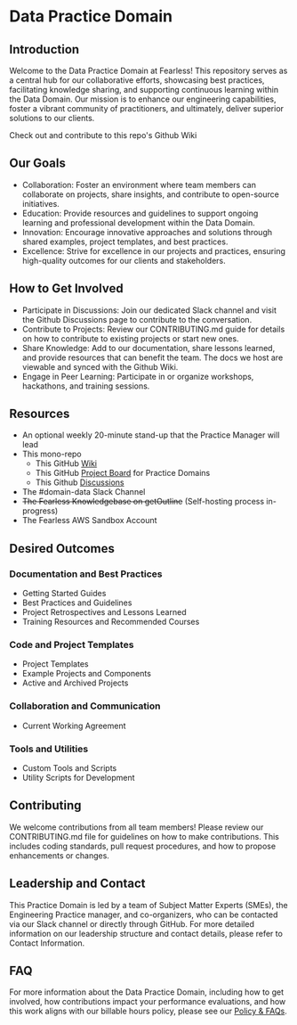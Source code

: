 # Data Practice Domain

## Introduction
Welcome to the Data Practice Domain at Fearless! This repository serves as a central hub for our collaborative efforts, showcasing best practices, facilitating knowledge sharing, and supporting continuous learning within the Data Domain. Our mission is to enhance our engineering capabilities, foster a vibrant community of practitioners, and ultimately, deliver superior solutions to our clients.

Check out and contribute to this repo's Github Wiki

## Our Goals
* Collaboration: Foster an environment where team members can collaborate on projects, share insights, and contribute to open-source initiatives.
* Education: Provide resources and guidelines to support ongoing learning and professional development within the Data Domain.
* Innovation: Encourage innovative approaches and solutions through shared examples, project templates, and best practices.
* Excellence: Strive for excellence in our projects and practices, ensuring high-quality outcomes for our clients and stakeholders.

## How to Get Involved
* Participate in Discussions: Join our dedicated Slack channel and visit the Github Discussions page to contribute to the conversation.
* Contribute to Projects: Review our CONTRIBUTING.md guide for details on how to contribute to existing projects or start new ones.
* Share Knowledge: Add to our documentation, share lessons learned, and provide resources that can benefit the team. The docs we host are viewable and synced with the Github Wiki.
* Engage in Peer Learning: Participate in or organize workshops, hackathons, and training sessions.

## Resources
* An optional weekly 20-minute stand-up that the Practice Manager will lead
* This mono-repo
  * This GitHub [Wiki](https://github.com/FearlessSolutions/domain-data/wiki) 
  * This GitHub [Project Board](https://github.com/orgs/FearlessSolutions/projects/14) for Practice Domains
  * This Github [Discussions](https://github.com/FearlessSolutions/domain-data/discussions)
* The #domain-data Slack Channel
* ~~The Fearless Knowledgebase on getOutline~~ (Self-hosting process in-progress)
* The Fearless AWS Sandbox Account

## Desired Outcomes

### Documentation and Best Practices
* Getting Started Guides
* Best Practices and Guidelines
* Project Retrospectives and Lessons Learned
* Training Resources and Recommended Courses

### Code and Project Templates
* Project Templates
* Example Projects and Components
* Active and Archived Projects

### Collaboration and Communication
* Current Working Agreement

### Tools and Utilities
* Custom Tools and Scripts
* Utility Scripts for Development

## Contributing
We welcome contributions from all team members! Please review our CONTRIBUTING.md file for guidelines on how to make contributions. This includes coding standards, pull request procedures, and how to propose enhancements or changes.

## Leadership and Contact
This Practice Domain is led by a team of Subject Matter Experts (SMEs), the Engineering Practice manager, and co-organizers, who can be contacted via our Slack channel or directly through GitHub. For more detailed information on our leadership structure and contact details, please refer to Contact Information.

## FAQ
For more information about the Data Practice Domain, including how to get involved, how contributions impact your performance evaluations, and how this work aligns with our billable hours policy, please see our [Policy & FAQs](https://docs.google.com/document/d/1ScMFUJ32Su99KX6-B54vfcnchA5p-D33TY-gi1jnbr4/edit).
